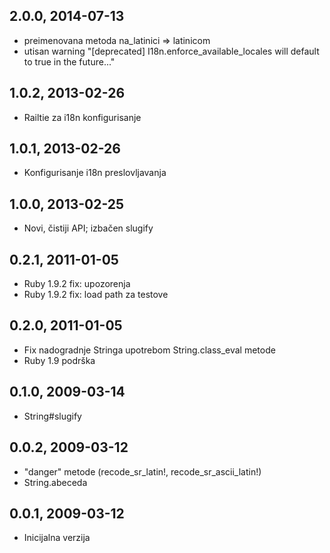## 2.0.0, 2014-07-13
* preimenovana metoda na_latinici => latinicom
* utisan warning "[deprecated] I18n.enforce_available_locales will default to true in the future..."

## 1.0.2, 2013-02-26
* Railtie za i18n konfigurisanje

## 1.0.1, 2013-02-26
* Konfigurisanje i18n preslovljavanja

## 1.0.0, 2013-02-25
* Novi, čistiji API; izbačen slugify

## 0.2.1, 2011-01-05
* Ruby 1.9.2 fix: upozorenja
* Ruby 1.9.2 fix: load path za testove

## 0.2.0, 2011-01-05
* Fix nadogradnje Stringa upotrebom String.class_eval metode
* Ruby 1.9 podrška

## 0.1.0, 2009-03-14
* String#slugify

## 0.0.2, 2009-03-12
* "danger" metode (recode_sr_latin!, recode_sr_ascii_latin!)
* String.abeceda

## 0.0.1, 2009-03-12
* Inicijalna verzija
